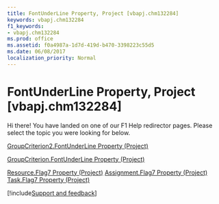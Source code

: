 ```yaml
---
title: FontUnderLine Property, Project [vbapj.chm132284]
keywords: vbapj.chm132284
f1_keywords:
- vbapj.chm132284
ms.prod: office
ms.assetid: f0a4987a-1d7d-419d-b470-3398223c55d5
ms.date: 06/08/2017
localization_priority: Normal
---
```



# FontUnderLine Property, Project [vbapj.chm132284]

Hi there! You have landed on one of our F1 Help redirector pages. Please select the topic you were looking for below.

[GroupCriterion2.FontUnderLine Property (Project)](https://msdn.microsoft.com/library/cd996486-da47-4f12-0ffa-01aa61b2a039%28Office.15%29.aspx)

[GroupCriterion.FontUnderLine Property (Project)](https://msdn.microsoft.com/library/5df75029-98f7-38d4-dd3e-aff55bb38fc4%28Office.15%29.aspx)

[Resource.Flag7 Property (Project)](https://msdn.microsoft.com/library/45bc1274-503c-3d14-8dd1-2c3c946508ed%28Office.15%29.aspx)
[Assignment.Flag7 Property (Project)](https://msdn.microsoft.com/library/8613ebea-1029-e66f-cbf9-6ff29d4063a5%28Office.15%29.aspx)
[Task.Flag7 Property (Project)](https://msdn.microsoft.com/library/edfbd94c-42d4-2a93-8ff7-b7f99ac7c3dd%28Office.15%29.aspx)

[!include[Support and feedback](~/includes/feedback-boilerplate.md)]